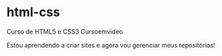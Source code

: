 # html-css
 Curso de HTML5 e CSS3 Cursoemvideo

Estou aprendendo a criar sites e agora vou gerenciar meus repositórios!
